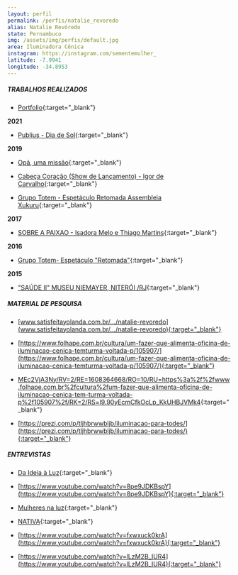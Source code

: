 ```yaml
---
layout: perfil
permalink: /perfis/natalie_revoredo
alias: Natalie Revóredo
state: Pernambuco
img: /assets/img/perfis/default.jpg
area: Iluminadora Cênica
instagram: https://instagram.com/sementemulher_
latitude: -7.9941
longitude: -34.8953
---
```


##### **TRABALHOS REALIZADOS**

- [Portfolio](https://www.behance.net/gallery/123798905/NATALIE-REVOREDO){:target="_blank"}

**2021**

- [Publius - Dia de Sol](https://www.youtube.com/watch?v=30-wED_fjtI){:target="_blank"}

**2019**

- [Opá, uma missão](https://www.youtube.com/watch?v=Kigw6EXsWIA){:target="_blank"}

- [Cabeça Coração (Show de Lançamento) - Igor de Carvalho](https://www.youtube.com/watch?v=ADRB4vrLaCM){:target="_blank"}

- [Grupo Totem - Espetáculo Retomada Assembleia Xukuru](https://www.youtube.com/watch?v=UkXGwnsULXs){:target="_blank"}

**2017**

- [SOBRE A PAIXAO - Isadora Melo e Thiago Martins](https://www.youtube.com/watch?v=YeblDa5csLY){:target="_blank"}

**2016**

- [Grupo Totem- Espetáculo "Retomada"](https://www.youtube.com/watch?v=KEIoc_u7Tgo){:target="_blank"}

**2015**

- ["SAÚDE II" MUSEU NIEMAYER, NITERÓI /RJ](https://www.youtube.com/watch?v=7quZWgzdjxk){:target="_blank"}

##### **MATERIAL DE PESQUISA**

- [www.satisfeitayolanda.com.br/.../natalie-revoredo](www.satisfeitayolanda.com.br/.../natalie-revoredo){:target="_blank"}

- [https://www.folhape.com.br/cultura/um-fazer-que-alimenta-oficina-de-iluminacao-cenica-temturma-voltada-p/105907/](https://www.folhape.com.br/cultura/um-fazer-que-alimenta-oficina-de-iluminacao-cenica-temturma-voltada-p/105907/){:target="_blank"}

- [MEc2VjA3Ny/RV=2/RE=1608364668/RO=10/RU=https%3a%2f%2fwww.folhape.com.br%2fcultura%2fum-fazer-que-alimenta-oficina-de-iluminacao-cenica-tem-turma-voltada-p%2f105907%2f/RK=2/RS=l9.90yEcmCfkOcLp_KkUHBJVMk4](https://r.search.yahoo.com/_ylt=A2KLfRb7Qd1fxCIAP2vz6Qt.;_ylu=Y29sbwNiZjEEcG9zAzYEdnRpZA){:target="_blank"}

- [https://prezi.com/p/tljhbrwwbljb/iluminacao-para-todes/](https://prezi.com/p/tljhbrwwbljb/iluminacao-para-todes/){:target="_blank"}

##### **ENTREVISTAS**

- [Da Ideia à Luz](https://www.youtube.com/watch?v=Nz_SIovQmyQ){:target="_blank"}

- [https://www.youtube.com/watch?v=8pe9JDKBspY](https://www.youtube.com/watch?v=8pe9JDKBspY){:target="_blank"}

- [Mulheres na luz](https://www.youtube.com/watch?v=LXl9pjCjqBo){:target="_blank"}

- [NATIVA](https://www.youtube.com/watch?v=C-rjmW8DaDo){:target="_blank"}

- [https://www.youtube.com/watch?v=fxwxuck0krA](https://www.youtube.com/watch?v=fxwxuck0krA){:target="_blank"}

- [https://www.youtube.com/watch?v=lLzM2B_IUR4](https://www.youtube.com/watch?v=lLzM2B_IUR4){:target="_blank"}